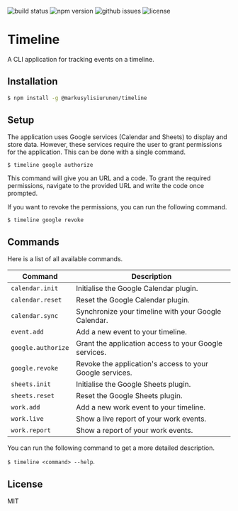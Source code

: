 ![build status](https://travis-ci.org/markusylisiurunen/timeline.svg?branch=master)
![npm version](https://badge.fury.io/js/%40markusylisiurunen%2Ftimeline.svg)
![github issues](https://img.shields.io/github/issues/markusylisiurunen/timeline.svg)
![license](https://img.shields.io/github/license/markusylisiurunen/timeline.svg)

# Timeline

A CLI application for tracking events on a timeline.

## Installation

```sh
$ npm install -g @markusylisiurunen/timeline
```

## Setup

The application uses Google services (Calendar and Sheets) to display and store data. However, these
services require the user to grant permissions for the application. This can be done with a single
command.

`$ timeline google authorize`

This command will give you an URL and a code. To grant the required permissions, navigate to the
provided URL and write the code once prompted.

If you want to revoke the permissions, you can run the following command.

`$ timeline google revoke`

## Commands

Here is a list of all available commands.

| Command            | Description                                              |
| ------------------ | -------------------------------------------------------- |
| `calendar.init`    | Initialise the Google Calendar plugin.                   |
| `calendar.reset`   | Reset the Google Calendar plugin.                        |
| `calendar.sync`    | Synchronize your timeline with your Google Calendar.     |
| `event.add`        | Add a new event to your timeline.                        |
| `google.authorize` | Grant the application access to your Google services.    |
| `google.revoke`    | Revoke the application's access to your Google services. |
| `sheets.init`      | Initialise the Google Sheets plugin.                     |
| `sheets.reset`     | Reset the Google Sheets plugin.                          |
| `work.add`         | Add a new work event to your timeline.                   |
| `work.live`        | Show a live report of your work events.                  |
| `work.report`      | Show a report of your work events.                       |

You can run the following command to get a more detailed description.

`$ timeline <command> --help`.

## License

MIT
